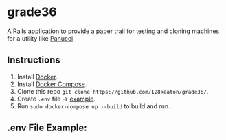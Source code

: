 # grade36
A Rails application to provide a paper trail for testing and cloning machines for a utility like [Panucci](#todo)

## Instructions
1. Install [Docker](https://docs.docker.com/engine/installation/).
2. Install [Docker Compose](https://docs.docker.com/compose/install/).
3. Clone this repo `git clone https://github.com/128keaton/grade36/`.
4. Create `.env` file -> [example](#env).
5. Run `sudo docker-compose up --build` to build and run.

## .env File Example:
```

```
